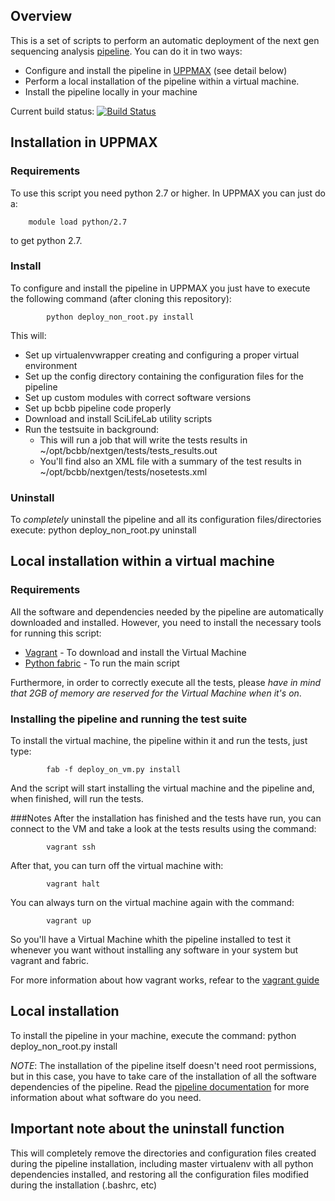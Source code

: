 ## Overview

This is a set of scripts to perform an automatic deployment of the next gen sequencing analysis [pipeline][o1]. You can do it in two ways:
* Configure and install the pipeline in [UPPMAX][o5] (see detail below)
* Perform a local installation of the pipeline within a virtual machine.
* Install the pipeline locally in your machine

Current build status: [![Build Status](https://secure.travis-ci.org/guillermo-carrasco/bcbio-nextgen-deploy.png?branch=master)](http://travis-ci.org/guillermo-carrasco/bcbio-nextgen-deploy)

## Installation in UPPMAX

### Requirements
To use this script you need python 2.7 or higher. In UPPMAX you can just do a:

        module load python/2.7

to get python 2.7.

### Install

To configure and install the pipeline in UPPMAX you just have to execute the following command (after cloning this repository):

            python deploy_non_root.py install

This will:
* Set up virtualenvwrapper creating and configuring a proper virtual environment
* Set up the config directory containing the configuration files for the pipeline
* Set up custom modules with correct software versions
* Set up bcbb pipeline code properly
* Download and install SciLifeLab utility scripts
* Run the testsuite in background:
    * This will run a job that will write the tests results in ~/opt/bcbb/nextgen/tests/tests_results.out
    * You'll find also an XML file with a summary of the test results in ~/opt/bcbb/nextgen/tests/nosetests.xml

### Uninstall

To *completely* uninstall the pipeline and all its configuration files/directories execute:
            python deploy_non_root.py uninstall


## Local installation within a virtual machine

### Requirements

All the software and dependencies needed by the pipeline are automatically downloaded and installed. However, you need to install the necessary tools for running this script:
* [Vagrant][o2] - To download and install the Virtual Machine
* [Python fabric][o3] - To run the main script

Furthermore, in order to correctly execute all the tests, please *have in mind that 2GB of memory are reserved for the Virtual Machine when it's on*.

### Installing the pipeline and running the test suite
To install the virtual machine, the pipeline within it and run the tests, just type:

            fab -f deploy_on_vm.py install

And the script will start installing the virtual machine and the pipeline and, when finished, will run the tests.

###Notes
After the installation has finished and the tests have run, you can connect to the VM and take a look at the tests results using the command:

            vagrant ssh

After that, you can turn off the virtual machine with:

            vagrant halt

You can always turn on the virtual machine again with the command:

            vagrant up

So you'll have a Virtual Machine whith the pipeline installed to test it whenever you want without installing any software in your system but vagrant and fabric.

For more information about how vagrant works, refear to the [vagrant guide][o4]

## Local installation

To install the pipeline in your machine, execute the command:
            python deploy_non_root.py install

*NOTE*: The installation of the pipeline itself doesn't need root permissions, but in this case, you have to take care of the installation of all the software dependencies of the pipeline. Read the [pipeline documentation][o1] for more information about what software do you need.

## Important note about the uninstall function

This will completely remove the directories and configuration files created during the pipeline installation, including master virtualenv with all python dependencies installed, and restoring all the configuration files modified during the installation (.bashrc, etc)

[o1]: https://github.com/scilifelab/bcbb/tree/master/nextgen
[o2]: http://vagrantup.com/
[o3]: http://docs.fabfile.org/en/1.4.3/index.html
[o4]: http://vagrantup.com/v1/docs/getting-started/index.html
[o5]: http://www.uppmax.uu.se/
